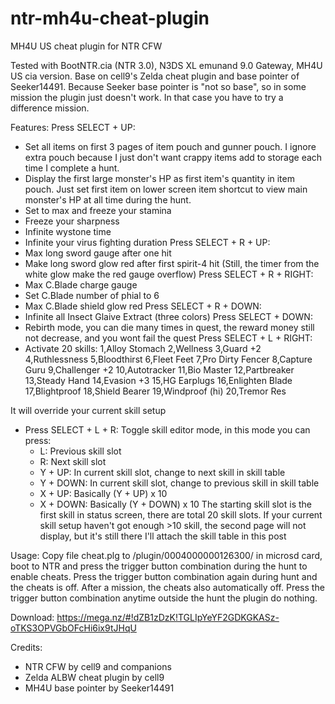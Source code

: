 # ntr-mh4u-cheat-plugin
MH4U US cheat plugin for NTR CFW

Tested with BootNTR.cia (NTR 3.0), N3DS XL emunand 9.0 Gateway, MH4U US cia version. Base on cell9's Zelda cheat plugin and base pointer of Seeker14491. Because Seeker base pointer is "not so base", so in some mission the plugin just doesn't work. In that case you have to try a difference mission.

Features:
Press SELECT + UP:
- Set all items on first 3 pages of item pouch and gunner pouch. I ignore extra pouch because I just don't want crappy items add to storage each time I complete a hunt.
- Display the first large monster's HP as first item's quantity in item pouch. Just set first item on lower screen item shortcut to view main monster's HP at all time during the hunt.
- Set to max and freeze your stamina
- Freeze your sharpness
- Infinite wystone time
- Infinite your virus fighting duration
Press SELECT + R + UP:
- Max long sword gauge after one hit
- Make long sword glow red after first spirit-4 hit (Still, the timer from the white glow make the red gauge overflow)
Press SELECT + R + RIGHT:
- Max C.Blade charge gauge
- Set C.Blade number of phial to 6
- Max C.Blade shield glow red
Press SELECT + R + DOWN:
- Infinite all Insect Glaive Extract (three colors)
Press SELECT + DOWN:
- Rebirth mode, you can die many times in quest, the reward money still not decrease, and you wont fail the quest
Press SELECT + L + RIGHT:
- Activate 20 skills:
1,Alloy Stomach
2,Wellness
3,Guard +2
4,Ruthlessness
5,Bloodthirst
6,Fleet Feet
7,Pro Dirty Fencer
8,Capture Guru
9,Challenger +2
10,Autotracker
11,Bio Master
12,Partbreaker
13,Steady Hand
14,Evasion +3
15,HG Earplugs
16,Enlighten Blade
17,Blightproof
18,Shield Bearer
19,Windproof (hi)
20,Tremor Res

It will override your current skill setup
- Press SELECT + L + R:
Toggle skill editor mode, in this mode you can press:
	- L: Previous skill slot
	- R: Next skill slot
	- Y + UP: In current skill slot, change to next skill in skill table
	- Y + DOWN: In current skill slot, change to previous skill in skill table
	- X + UP: Basically (Y + UP) x 10
	- X + DOWN: Basically (Y + DOWN) x 10
The starting skill slot is the first skill in status screen, there are total 20 skill slots. If your current skill setup haven't got enough >10 skill, the second page will not display, but it's still there
I'll attach the skill table in this post

Usage:
Copy file cheat.plg to /plugin/0004000000126300/ in microsd card, boot to NTR and press the trigger button combination during the hunt to enable cheats. Press the trigger button combination again during hunt and the cheats is off. After a mission, the cheats also automatically off. Press the trigger button combination anytime outside the hunt the plugin do nothing.

Download:
https://mega.nz/#!dZB1zDzK!TGLIpYeYF2GDKGKASz-oTKS3OPVGbOFcHi6ix9tJHqU

Credits:
- NTR CFW by cell9 and companions
- Zelda ALBW cheat plugin by cell9
- MH4U base pointer by Seeker14491
